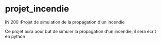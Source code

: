 # projet_incendie
IN 200 :Projet de simulation de la propagation d'un incendie

Ce projet aura pour but de simuler la propagation d'un incendie, il sera écrit en python
